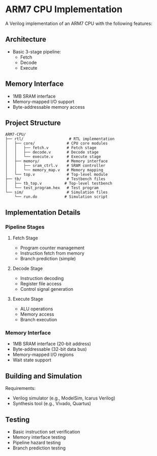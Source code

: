 # ARM7 CPU Implementation

A Verilog implementation of an ARM7 CPU with the following features:

## Architecture

- Basic 3-stage pipeline:
  - Fetch
  - Decode
  - Execute

## Memory Interface
- 1MB SRAM interface
- Memory-mapped I/O support
- Byte-addressable memory access

## Project Structure

```
ARM7-CPU/
├── rtl/                    # RTL implementation
│   ├── core/              # CPU core modules
│   │   ├── fetch.v        # Fetch stage
│   │   ├── decode.v       # Decode stage
│   │   └── execute.v      # Execute stage
│   ├── memory/            # Memory interface
│   │   ├── sram_ctrl.v    # SRAM controller
│   │   └── memory_map.v   # Memory mapping
│   └── top.v              # Top-level module
├── tb/                    # Testbench files
│   ├── tb_top.v          # Top-level testbench
│   └── test_program.hex   # Test program
└── sim/                   # Simulation files
    └── run.do            # Simulation script
```

## Implementation Details

### Pipeline Stages

1. Fetch Stage
   - Program counter management
   - Instruction fetch from memory
   - Branch prediction (simple)

2. Decode Stage
   - Instruction decoding
   - Register file access
   - Control signal generation

3. Execute Stage
   - ALU operations
   - Memory access
   - Branch execution

### Memory Interface

- 1MB SRAM interface (20-bit address)
- Byte-addressable (32-bit data bus)
- Memory-mapped I/O regions
- Wait state support

## Building and Simulation

Requirements:
- Verilog simulator (e.g., ModelSim, Icarus Verilog)
- Synthesis tool (e.g., Vivado, Quartus)

## Testing

- Basic instruction set verification
- Memory interface testing
- Pipeline hazard testing
- Branch prediction testing
